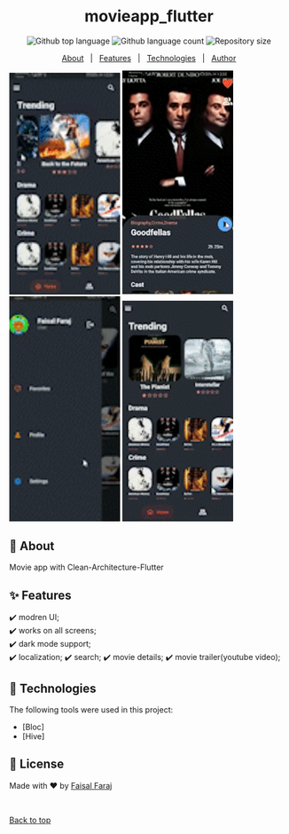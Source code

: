

<h1 align="center">movieapp_flutter</h1>

<p align="center">
  <img alt="Github top language" src="https://img.shields.io/github/languages/top/FaisalFaraj/movieapp_flutter?color=56BEB8">

  <img alt="Github language count" src="https://img.shields.io/github/languages/count/FaisalFaraj/movieapp_flutter?color=56BEB8">

  <img alt="Repository size" src="https://img.shields.io/github/repo-size/FaisalFaraj/movieapp_flutter?color=56BEB8">

  <!-- <img alt="License" src="https://img.shields.io/github/license/FaisalFaraj/movieapp_flutter?color=56BEB8"> -->

  <!-- <img alt="Github issues" src="https://img.shields.io/github/issues/FaisalFaraj/movieapp_flutter?color=56BEB8" /> -->

  <!-- <img alt="Github forks" src="https://img.shields.io/github/forks/FaisalFaraj/movieapp_flutter?color=56BEB8" /> -->

  <!-- <img alt="Github stars" src="https://img.shields.io/github/stars/FaisalFaraj/movieapp_flutter?color=56BEB8" /> -->
</p>

<!-- Status -->

<!-- <h4 align="center"> 
	🚧  movieapp_flutter 🚀 Under construction...  🚧
</h4> 

<hr> -->

<p align="center">
  <a href="#dart-about">About</a> &#xa0; | &#xa0; 
  <a href="#sparkles-features">Features</a> &#xa0; | &#xa0;
  <a href="#rocket-technologies">Technologies</a> &#xa0; | &#xa0;
  <!-- <a href="#white_check_mark-requirements">Requirements</a> &#xa0; | &#xa0;
  <a href="#checkered_flag-starting">Starting</a> &#xa0; | &#xa0;
  <a href="#memo-license">License</a> &#xa0; | &#xa0; -->
  <a href="https://github.com/FaisalFaraj" target="_blank">Author</a>
</p>


<img src="screenshots/1.gif" width="200" >
<img src="screenshots/2.gif" width="200">
<img src="screenshots/3.gif" width="200">
<img src="screenshots/4.gif" width="200">
<br>

## :dart: About ##

Movie app with Clean-Architecture-Flutter

## :sparkles: Features ##

:heavy_check_mark: modren UI;\
:heavy_check_mark: works on all screens;\
:heavy_check_mark: dark mode support;\
:heavy_check_mark: localization;
:heavy_check_mark: search;
:heavy_check_mark: movie details;
:heavy_check_mark: movie trailer(youtube video);

## :rocket: Technologies ##

The following tools were used in this project:

- [Bloc]
- [Hive]

<!-- ## :white_check_mark: Requirements ##

Before starting :checkered_flag:, you need to have [Git](https://git-scm.com) and [Node](https://nodejs.org/en/) installed.

## :checkered_flag: Starting ##

```bash
# Clone this project
$ git clone https://github.com/FaisalFaraj/movieapp_flutter

# Access
$ cd movieapp_flutter

# Install dependencies
$ yarn

# Run the project
$ yarn start

# The server will initialize in the <http://localhost:3000>
``` -->

## :memo: License ##

<!-- This project is under license from MIT. For more details, see the [LICENSE](LICENSE.md) file. -->


Made with :heart: by <a href="https://github.com/FaisalFaraj" target="_blank">Faisal Faraj</a>

&#xa0;

<a href="#top">Back to top</a>
